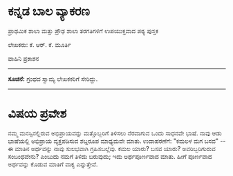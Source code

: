 # ಕನ್ನಡ ಬಾಲ ವ್ಯಾಕರಣ 

ಪ್ರಾಥಮಿಕ ಶಾಲಾ ಮತ್ತು ಪ್ರೌಢ ಶಾಲಾ ತರಗತಿಗಳಿಗೆ ಉಪಯುಕ್ತವಾದ ಪಠ್ಯ ಪುಸ್ತಕ

ಲೇಖಕರು: ಕೆ. ಆರ್. ಕೆ. ಮೂರ್ತಿ 

ವಾಹಿನಿ ಪ್ರಕಾಶನ 

---- 

**ಸೂಚನೆ:** ಗ್ರಂಥದ ಸ್ವಾಮ್ಯ ಲೇಖಕಕರಿಗೆ ಸೇರಿದ್ದು.

----

# ವಿಷಯ ಪ್ರವೇಶ 

ನಮ್ಮ ಮನಸ್ಸಿನಲ್ಲಿರುವ ಅಭಿಪ್ರಾಯವನ್ನು ಮತ್ತೊಬ್ಬರಿಗೆ ತಿಳಿಸಲು ನೆರವಾಗುವ ಒಂದು ಸಾಧನವೇ ಭಾಷೆ. ನಾವು ಆಡು ಭಾಷೆಯಲ್ಲಿ ಅಭಿಪ್ರಾಯ ವ್ಯಕ್ತಪಡಿಸುವ ಶಬ್ದರೂಪ ಮಾಧ್ಯಮವೇ ಮಾತು. ಉದಾಹರಣೆಗೆ: "ಕಮಲಳ ಮಗ ಬಸವ" -- ಈ ಮಾತಿನ ಅರ್ಥವನ್ನು ನಾವು ಸುಲಭವಾಗಿ ಗ್ರಹಿಸಬಲ್ಲೆವು. ಕಮಲ ಯಾರು? ಬಸವ ಯಾರು? ಅವರಿಬ್ಬರಿಗುರುವ ಸಂಬಂಧವೇನು? ಎಂಬುದು ನಮಗೆ ತಿಳಿದು ಬರುವುದು; ಇದು ಅರ್ಥಪೂರ್ಣವಾದ ಮಾತು. ಹೀಗೆ ಪೂರ್ಣವಾದ ಅರ್ಥವನ್ನು ಕೊಡುವ ಮಾತಿಗೆ ವಾಕ್ಯ ಎನ್ನುತ್ತೇವೆ. 

